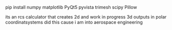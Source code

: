 pip install numpy matplotlib PyQt5 pyvista trimesh scipy Pillow

its an rcs calculator that creates 2d and work in progress 3d outputs in polar coordinatsystems 
did this cause i am into aerospace engineering


